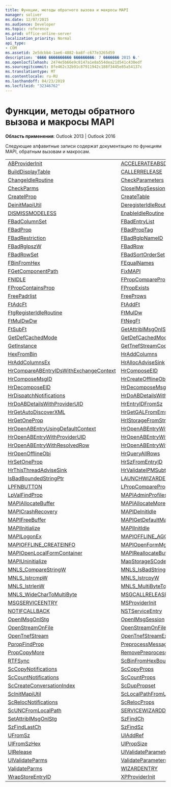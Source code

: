 ```yaml
---
title: Функции, методы обратного вызова и макросы MAPI
manager: soliver
ms.date: 12/07/2015
ms.audience: Developer
ms.topic: reference
ms.prod: office-online-server
localization_priority: Normal
api_type:
- COM
ms.assetid: 2e5dcbb4-1ae6-4082-ba8f-c677e3265d59
description: '���� ���������� ���������: 7 ������� 2015 �.'
ms.openlocfilehash: 2474e5b66e9c8147a1e8a554dea21d541c430edf
ms.sourcegitcommit: 8fe462c32b91c87911942c188f3445e85a54137c
ms.translationtype: MT
ms.contentlocale: ru-RU
ms.lasthandoff: 04/23/2019
ms.locfileid: "32346762"
---
```

# <a name="mapi-functions-callbacks-and-macros"></a>Функции, методы обратного вызова и макросы MAPI

 
  
**Область применения**: Outlook 2013 | Outlook 2016 
  
Следующие алфавитные записи содержат документацию по функциям MAPI, обратным вызовам и макросам. 
  
|||
|:-----|:-----|
|[ABProviderInit](abproviderinit.md) <br/> |[ACCELERATEABSDI](accelerateabsdi.md) <br/> |
|[BuildDisplayTable](builddisplaytable.md) <br/> |[CALLERRELEASE](callerrelease.md) <br/> |
|[ChangeIdleRoutine](changeidleroutine.md) <br/> |[CheckParameters](checkparms.md) <br/> |
|[CheckParms](checkparms.md) <br/> |[CloseIMsgSession](closeimsgsession.md) <br/> |
|[CreateIProp](createiprop.md) <br/> |[CreateTable](createtable.md) <br/> |
|[DeinitMapiUtil](deinitmapiutil.md) <br/> |[DeregisterIdleRoutine](deregisteridleroutine.md) <br/> |
|[DISMISSMODELESS](dismissmodeless.md) <br/> |[EnableIdleRoutine](enableidleroutine.md) <br/> |
|[FBadColumnSet](fbadcolumnset.md) <br/> |[FBadEntryList](fbadentrylist.md) <br/> |
|[FBadProp](fbadprop.md) <br/> |[FBadPropTag](fbadproptag.md) <br/> |
|[FBadRestriction](fbadrestriction.md) <br/> |[FBadRglpNameID](fbadrglpnameid.md) <br/> |
|[FBadRglpszW](fbadrglpszw.md) <br/> |[FBadRow](fbadrow.md) <br/> |
|[FBadRowSet](fbadrowset.md) <br/> |[FBadSortOrderSet](fbadsortorderset.md) <br/> |
|[FBinFromHex](fbinfromhex.md) <br/> |[FEqualNames](fequalnames.md) <br/> |
|[FGetComponentPath](fgetcomponentpath.md) <br/> |[FixMAPI](fixmapi.md) <br/> |
|[FNIDLE](fnidle.md) <br/> |[FPropCompareProp](fpropcompareprop.md) <br/> |
|[FPropContainsProp](fpropcontainsprop.md) <br/> |[FPropExists](fpropexists.md) <br/> |
|[FreePadrlist](freepadrlist.md) <br/> |[FreeProws](freeprows.md) <br/> |
|[FtAdcFt](ftadcft.md) <br/> |[FtAddFt](ftaddft.md) <br/> |
|[FtgRegisterIdleRoutine](ftgregisteridleroutine.md) <br/> |[FtMulDw](ftmuldw.md) <br/> |
|[FtMulDwDw](ftmuldwdw.md) <br/> |[FtNegFt](ftnegft.md) <br/> |
|[FtSubFt](ftsubft.md) <br/> |[GetAttribIMsgOnIStg](getattribimsgonistg.md) <br/> |
|[GetDefCachedMode](getdefcachedmode.md) <br/> |[GetDefCachedModeDownloadPubFoldFavs](getdefcachedmodedownloadpubfoldfavs.md) <br/> |
|[GetInstance](getinstance.md) <br/> |[GetTnefStreamCodepage](gettnefstreamcodepage.md) <br/> |
|[HexFromBin](hexfrombin.md) <br/> |[HrAddColumns](hraddcolumns.md) <br/> |
|[HrAddColumnsEx](hraddcolumnsex.md) <br/> |[HrAllocAdviseSink](hrallocadvisesink.md) <br/> |
|[HrCompareABEntryIDsWithExchangeContext](hrcompareabentryidswithexchangecontext.md) <br/> |[HrComposeEID](hrcomposeeid.md) <br/> |
|[HrComposeMsgID](hrcomposemsgid.md) <br/> |[HrCreateOfflineObj](hrcreateofflineobj.md) <br/> |
|[HrDecomposeEID](hrdecomposeeid.md) <br/> |[HrDecomposeMsgID](hrdecomposemsgid.md) <br/> |
|[HrDispatchNotifications](hrdispatchnotifications.md) <br/> |[HrDoABDetailsWithExchangeContext](hrdoabdetailswithexchangecontext.md) <br/> |
|[HrDoABDetailsWithProviderUID](hrdoabdetailswithprovideruid.md) <br/> |[HrEntryIDFromSz](hrentryidfromsz.md) <br/> |
|[HrGetAutoDiscoverXML](hrgetautodiscoverxml.md) <br/> |[HrGetGALFromEmsmdbUID](hrgetgalfromemsmdbuid.md) <br/> |
|[HrGetOneProp](hrgetoneprop.md) <br/> |[HrIStorageFromStream](hristoragefromstream.md) <br/> |
|[HrOpenABEntryUsingDefaultContext](hropenabentryusingdefaultcontext.md) <br/> |[HrOpenABEntryWithExchangeContext](hropenabentrywithexchangecontext.md) <br/> |
|[HrOpenABEntryWithProviderUID](hropenabentrywithprovideruid.md) <br/> |[HrOpenABEntryWithProviderUIDSupport](hropenabentrywithprovideruidsupport.md) <br/> |
|[HrOpenABEntryWithResolvedRow](hropenabentrywithresolvedrow.md) <br/> |[HrOpenABEntryWithSupport](hropenabentrywithsupport.md) <br/> |
|[HrOpenOfflineObj](hropenofflineobj.md) <br/> |[HrQueryAllRows](hrqueryallrows.md) <br/> |
|[HrSetOneProp](hrsetoneprop.md) <br/> |[HrSzFromEntryID](hrszfromentryid.md) <br/> |
|[HrThisThreadAdviseSink](hrthisthreadadvisesink.md) <br/> |[HrValidateIPMSubtree](hrvalidateipmsubtree.md) <br/> |
|[IsBadBoundedStringPtr](isbadboundedstringptr.md) <br/> |[LAUNCHWIZARDENTRY](launchwizardentry.md) <br/> |
|[LPFNBUTTON](lpfnbutton.md) <br/> |[LPropCompareProp](lpropcompareprop.md) <br/> |
|[LpValFindProp](lpvalfindprop.md) <br/> |[MAPIAdminProfiles](mapiadminprofiles.md) <br/> |
|[MAPIAllocateBuffer](mapiallocatebuffer.md) <br/> |[MAPIAllocateMore](mapiallocatemore.md) <br/> |
|[MAPICrashRecovery](mapicrashrecovery.md) <br/> |[MAPIDeInitIdle](mapideinitidle.md) <br/> |
|[MAPIFreeBuffer](mapifreebuffer.md) <br/> |[MAPIGetDefaultMalloc](mapigetdefaultmalloc.md) <br/> |
|[MAPIInitialize](mapiinitialize.md) <br/> |[MAPIInitIdle](mapiinitidle.md) <br/> |
|[MAPILogonEx](mapilogonex.md) <br/> |[MAPIOFFLINE_AGGREGATEINFO](mapioffline_aggregateinfo.md) <br/> |
|[MAPIOFFLINE_CREATEINFO](mapioffline_createinfo.md) <br/> |[MAPIOpenFormMgr](mapiopenformmgr.md) <br/> |
|[MAPIOpenLocalFormContainer](mapiopenlocalformcontainer.md) <br/> |[MAPIReallocateBuffer](mapireallocatebuffer.md) <br/> |
|[MAPIUninitialize](mapiuninitialize.md) <br/> |[MapStorageSCode](mapstoragescode.md) <br/> |
|[MNLS_CompareStringW](mnls_comparestringw.md) <br/> |[MNLS_IsBadStringPtrW](mnls_isbadstringptrw.md) <br/> |
|[MNLS_lstrcmpW](mnls_lstrcmpw.md) <br/> |[MNLS_lstrcpyW](mnls_lstrcpyw.md) <br/> |
|[MNLS_lstrlenW](mnls_lstrlenw.md) <br/> |[MNLS_MultiByteToWideChar](mnls_multibytetowidechar.md) <br/> |
|[MNLS_WideCharToMultiByte](mnls_widechartomultibyte.md) <br/> |[MSGCALLRELEASE](msgcallrelease.md) <br/> |
|[MSGSERVICEENTRY](msgserviceentry.md) <br/> |[MSProviderInit](msproviderinit.md) <br/> |
|[NOTIFCALLBACK](notifcallback.md) <br/> |[NSTServiceEntry](nstserviceentry.md) <br/> |
|[OpenIMsgOnIStg](openimsgonistg.md) <br/> |[OpenIMsgSession](openimsgsession.md) <br/> |
|[OpenStreamOnFile](openstreamonfile.md) <br/> |[OpenStreamOnFileW](openstreamonfilew.md) <br/> |
|[OpenTnefStream](opentnefstream.md) <br/> |[OpenTnefStreamEx](opentnefstreamex.md) <br/> |
|[PpropFindProp](ppropfindprop.md) <br/> |[PreprocessMessage](preprocessmessage.md) <br/> |
|[PropCopyMore](propcopymore.md) <br/> |[RemovePreprocessInfo](removepreprocessinfo.md) <br/> |
|[RTFSync](rtfsync.md) <br/> |[ScBinFromHexBounded](scbinfromhexbounded.md) <br/> |
|[ScCopyNotifications](sccopynotifications.md) <br/> |[ScCopyProps](sccopyprops.md) <br/> |
|[ScCountNotifications](sccountnotifications.md) <br/> |[ScCountProps](sccountprops.md) <br/> |
|[ScCreateConversationIndex](sccreateconversationindex.md) <br/> |[ScDupPropset](scduppropset.md) <br/> |
|[ScInitMapiUtil](scinitmapiutil.md) <br/> |[ScLocalPathFromUNC](sclocalpathfromunc.md) <br/> |
|[ScRelocNotifications](screlocnotifications.md) <br/> |[ScRelocProps](screlocprops.md) <br/> |
|[ScUNCFromLocalPath](scuncfromlocalpath.md) <br/> |[SERVICEWIZARDDLGPROC](servicewizarddlgproc.md) <br/> |
|[SetAttribIMsgOnIStg](setattribimsgonistg.md) <br/> |[SzFindCh](szfindch.md) <br/> |
|[SzFindLastCh](szfindlastch.md) <br/> |[SzFindSz](szfindsz.md) <br/> |
|[UFromSz](ufromsz.md) <br/> |[UlAddRef](uladdref.md) <br/> |
|[UlFromSzHex](ulfromszhex.md) <br/> |[UlPropSize](ulpropsize.md) <br/> |
|[UlRelease](ulrelease.md) <br/> |[UlValidateParameters](ulvalidateparameters.md) <br/> |
|[UlValidateParms](ulvalidateparms.md) <br/> |[ValidateParameters](validateparameters.md) <br/> |
|[ValidateParms](validateparms.md) <br/> |[WIZARDENTRY](wizardentry.md) <br/> |
|[WrapStoreEntryID](wrapstoreentryid.md) <br/> |[XPProviderInit](xpproviderinit.md) <br/> |
   

